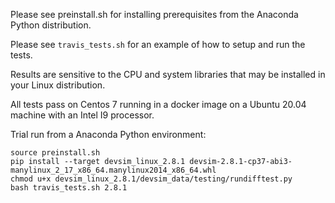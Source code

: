 Please see preinstall.sh for installing prerequisites from the Anaconda Python distribution.

Please see ``travis_tests.sh`` for an example of how to setup and run the tests.

Results are sensitive to the CPU and system libraries that may be installed in your Linux distribution.

All tests pass on Centos 7 running in a docker image on a Ubuntu 20.04 machine with an Intel I9 processor.

Trial run from a Anaconda Python environment:
```
source preinstall.sh
pip install --target devsim_linux_2.8.1 devsim-2.8.1-cp37-abi3-manylinux_2_17_x86_64.manylinux2014_x86_64.whl
chmod u+x devsim_linux_2.8.1/devsim_data/testing/rundifftest.py
bash travis_tests.sh 2.8.1
```

